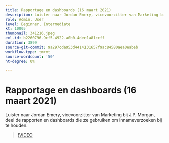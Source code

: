 ```yaml
---
title: Rapportage en dashboards (16 maart 2021)
description: Luister naar Jordan Emery, vicevoorzitter van Marketing bij J.P. Morgan, deel de rapporten en dashboards die ze gebruiken om innameverzoeken bij te houden.
role: Admin, User
level: Beginner, Intermediate
kt: 10005
thumbnail: 341216.jpeg
exl-id: b2260796-9cf5-4922-a0b0-4dec1a81ccff
duration: 3899
source-git-commit: 9a297cda953d4414131657f9ac84580aea0eabeb
workflow-type: tm+mt
source-wordcount: '50'
ht-degree: 0%

---
```


# Rapportage en dashboards (16 maart 2021)

Luister naar Jordan Emery, vicevoorzitter van Marketing bij J.P. Morgan, deel de rapporten en dashboards die ze gebruiken om innameverzoeken bij te houden.

>[!VIDEO](https://video.tv.adobe.com/v/341216/?quality=12&learn=on)
